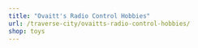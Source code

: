 ```yaml
---
title: "Ovaitt's Radio Control Hobbies"
url: /traverse-city/ovaitts-radio-control-hobbies/
shop: toys
---
```

